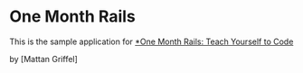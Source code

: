 # One Month Rails

This is the sample application for 
[*One Month Rails: Teach Yourself to Code](http://onemonthrails.com)

by [Mattan Griffel]
